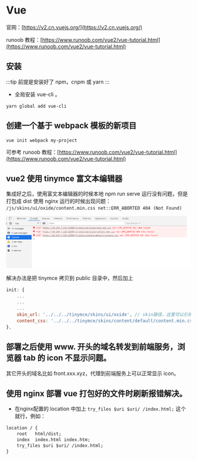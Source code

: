 # Vue

官网：[https://v2.cn.vuejs.org/](https://v2.cn.vuejs.org/)

runoob 教程：[https://www.runoob.com/vue2/vue-tutorial.html](https://www.runoob.com/vue2/vue-tutorial.html)

## 安装

:::tip
前提是安装好了 npm，cnpm 或 yarn
:::

- 全局安装 vue-cli 。

```shell
yarn global add vue-cli
```

## 创建一个基于 webpack 模板的新项目

```shell
vue init webpack my-project
```

可参考 runoob 教程：[https://www.runoob.com/vue2/vue-tutorial.html](https://www.runoob.com/vue2/vue-tutorial.html)

## vue2 使用 tinymce 富文本编辑器

集成好之后，使用富文本编辑器的时候本地 npm run serve 运行没有问题，但是打包成 dist 使用 nginx 运行的时候出现问题：
`/js/skins/ui/oxide/content.min.css net::ERR_ABORTED 404 (Not Found)`

![](./images/vue/image-1.png)

解决办法是把 tinymce 拷贝到 public 目录中，然后加上

```js
init: {
    ...
    ...
    ...
    skin_url: '../../../tinymce/skins/ui/oxide', // skin路径，这里可以引用到 public 中的，虽然我也没有写前缀，疑惑,不过解决了打包部署后访问不到 css 文件的问题。
    content_css: '../../../tinymce/skins/content/default/content.min.css',
},
```

## 部署之后使用 www. 开头的域名转发到前端服务，浏览器 tab 的 icon 不显示问题。

其它开头的域名比如 front.xxx.xyz，代理到前端服务上可以正常显示 icon。

## 使用 nginx 部署 vue 打包好的文件时刷新报错解决。

- 在nginx配置的 location 中加上 `try_files $uri $uri/ /index.html;` 这个就行，例如：

```shell
location / {
    root   html/dist;
    index  index.html index.htm;
    try_files $uri $uri/ /index.html;
}
```
